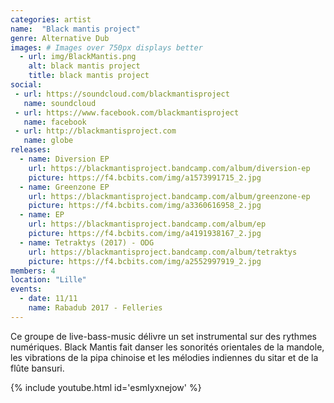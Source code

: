 ```yaml
---
categories: artist
name:  "Black mantis project"
genre: Alternative Dub
images: # Images over 750px displays better
  - url: img/BlackMantis.png
    alt: black mantis project
    title: black mantis project
social:
 - url: https://soundcloud.com/blackmantisproject
   name: soundcloud
 - url: https://www.facebook.com/blackmantisproject
   name: facebook
 - url: http://blackmantisproject.com
   name: globe
releases:
  - name: Diversion EP
    url: https://blackmantisproject.bandcamp.com/album/diversion-ep
    picture: https://f4.bcbits.com/img/a1573991715_2.jpg
  - name: Greenzone EP
    url: https://blackmantisproject.bandcamp.com/album/greenzone-ep
    picture: https://f4.bcbits.com/img/a3360616958_2.jpg
  - name: EP
    url: https://blackmantisproject.bandcamp.com/album/ep
    picture: https://f4.bcbits.com/img/a4191938167_2.jpg
  - name: Tetraktys (2017) - ODG
    url: https://blackmantisproject.bandcamp.com/album/tetraktys
    picture: https://f4.bcbits.com/img/a2552997919_2.jpg
members: 4
location: "Lille"
events:
  - date: 11/11
    name: Rabadub 2017 - Felleries
---
```

Ce groupe de live-bass-music délivre un set instrumental sur des rythmes numériques. Black Mantis fait danser les sonorités orientales de la mandole, les vibrations de la pipa chinoise et les mélodies indiennes du sitar et de la flûte bansuri.

{% include youtube.html id='esmIyxnejow' %}
